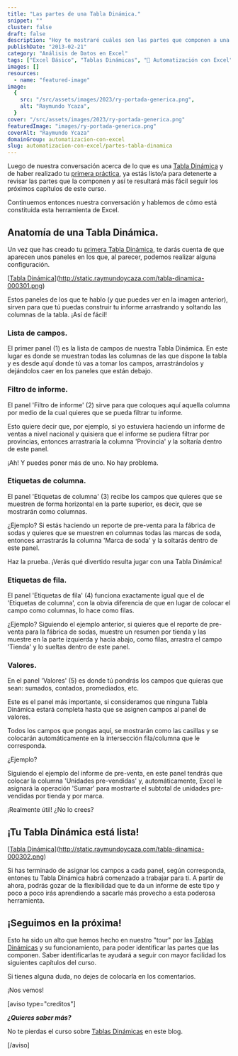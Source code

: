 ```yaml
---
title: "Las partes de una Tabla Dinámica."
snippet: ""
cluster: false
draft: false
description: "Hoy te mostraré cuáles son las partes que componen a una Tabla Dinámica y cuáles son sus funciones."
publishDate: "2013-02-21"
category: "Análisis de Datos en Excel"
tags: ["Excel Básico", "Tablas Dinámicas", "🤖 Automatización con Excel"]
images: []
resources:
  - name: "featured-image"
image:
  {
    src: "/src/assets/images/2023/ry-portada-generica.png",
    alt: "Raymundo Ycaza",
  }
cover: "/src/assets/images/2023/ry-portada-generica.png"
featuredImage: "images/ry-portada-generica.png"
coverAlt: "Raymundo Ycaza"
domainGroup: automatizacion-con-excel
slug: automatizacion-con-excel/partes-tabla-dinamica
---
```


Luego de nuestra conversación acerca de lo que es una [Tabla Dinámica](http://raymundoycaza.com/las-tablas-dinamicas-que-son-y-para-que-sirven/?utm_source=como-crear-una-tabla-dinamica) y de haber realizado tu [primera práctica](http://raymundoycaza.com/crear-una-tabla-dinamica/), ya estás listo/a para detenerte a revisar las partes que la componen y así te resultará más fácil seguir los próximos capítulos de este curso.

Continuemos entonces nuestra conversación y hablemos de cómo está constituida esta herramienta de Excel.

## Anatomía de una Tabla Dinámica.

Un vez que has creado tu [primera Tabla Dinámica](http://raymundoycaza.com/crear-una-tabla-dinamica/), te darás cuenta de que aparecen unos paneles en los que, al parecer, podemos realizar alguna configuración.

[[Tabla Dinámica](/src/assets/images/2023/tabla-dinamica-000301-218x600.png)](http://static.raymundoycaza.com/tabla-dinamica-000301.png)

Estos paneles de los que te hablo (y que puedes ver en la imagen anterior), sirven para que tú puedas construir tu informe arrastrando y soltando las columnas de la tabla. ¡Así de fácil!

### Lista de campos.

El primer panel (1) es la lista de campos de nuestra Tabla Dinámica. En este lugar es donde se muestran todas las columnas de las que dispone la tabla y es desde aquí donde tú vas a tomar los campos, arrastrándolos y dejándolos caer en los paneles que están debajo.

### Filtro de informe.

El panel 'Filtro de informe' (2) sirve para que coloques aquí aquella columna por medio de la cual quieres que se pueda filtrar tu informe.

Esto quiere decir que, por ejemplo, si yo estuviera haciendo un informe de ventas a nivel nacional y quisiera que el informe se pudiera filtrar por provincias, entonces arrastraría la columna 'Provincia' y la soltaría dentro de este panel.

¡Ah! Y puedes poner más de uno. No hay problema.

### Etiquetas de columna.

El panel 'Etiquetas de columna' (3) recibe los campos que quieres que se muestren de forma horizontal en la parte superior, es decir, que se mostrarán como columnas.

¿Ejemplo? Si estás haciendo un reporte de pre-venta para la fábrica de sodas y quieres que se muestren en columnas todas las marcas de soda, entonces arrastrarás la columna 'Marca de soda' y la soltarás dentro de este panel.

Haz la prueba. ¡Verás qué divertido resulta jugar con una Tabla Dinámica!

### Etiquetas de fila.

El panel 'Etiquetas de fila' (4) funciona exactamente igual que el de 'Etiquetas de columna', con la obvia diferencia de que en lugar de colocar el campo como columnas, lo hace como filas.

¿Ejemplo? Siguiendo el ejemplo anterior, si quieres que el reporte de pre-venta para la fábrica de sodas, muestre un resumen por tienda y las muestre en la parte izquierda y hacia abajo, como filas, arrastra el campo 'Tienda' y lo sueltas dentro de este panel.

### Valores.

En el panel 'Valores' (5) es donde tú pondrás los campos que quieras que sean: sumados, contados, promediados, etc.

Este es el panel más importante, si consideramos que ninguna Tabla Dinámica estará completa hasta que se asignen campos al panel de valores.

Todos los campos que pongas aquí, se mostrarán como las casillas y se colocarán automáticamente en la intersección fila/columna que le corresponda.

¿Ejemplo?

Siguiendo el ejemplo del informe de pre-venta, en este panel tendrás que colocar la columna 'Unidades pre-vendidas' y, automáticamente, Excel le asignará la operación 'Sumar' para mostrarte el subtotal de unidades pre-vendidas por tienda y por marca.

¡Realmente útil! ¿No lo crees?

## ¡Tu Tabla Dinámica está lista!

[[Tabla Dinámica](/src/assets/images/2023/tabla-dinamica-000302-300x200.png)](http://static.raymundoycaza.com/tabla-dinamica-000302.png)

Si has terminado de asignar los campos a cada panel, según corresponda, entones tu Tabla Dinámica habrá comenzado a trabajar para ti. A partir de ahora, podrás gozar de la flexibilidad que te da un informe de este tipo y poco a poco irás aprendiendo a sacarle más provecho a esta poderosa herramienta.

## ¡Seguimos en la próxima!

Esto ha sido un alto que hemos hecho en nuestro "tour" por las [Tablas Dinámicas](http://raymundoycaza.com/tablas-dinamicas/) y su funcionamiento, para poder identificar las partes que las componen. Saber identificarlas te ayudará a seguir con mayor facilidad los siguientes capítulos del curso.

Si tienes alguna duda, no dejes de colocarla en los comentarios.

¡Nos vemos!

\[aviso type="creditos"\]

_**¿Quieres saber más?**_

No te pierdas el curso sobre [Tablas Dinámicas](http://raymundoycaza.com/tablas-dinamicas/) en este blog.

\[/aviso\]
